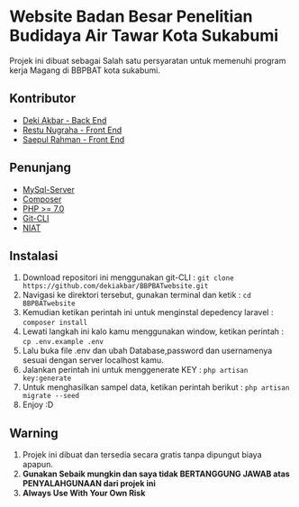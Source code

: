 # Website Badan Besar Penelitian Budidaya Air Tawar Kota Sukabumi
Projek ini dibuat sebagai Salah satu persyaratan untuk memenuhi program kerja Magang di BBPBAT kota sukabumi.
## Kontributor
- [Deki Akbar - Back End](https://github.com/dekiakbar)
- [Restu Nugraha - Front End](https://web.facebook.com/reztu.nugraha)
- [Saepul Rahman - Front End](https://web.facebook.com/portgas.rahman)

## Penunjang
- [MySql-Server](https://dev.mysql.com/downloads/mysql/)
- [Composer](https://getcomposer.org/)
- [PHP >= 7.0](www.php.net/)
- [Git-CLI](https://git-scm.com/downloads)
- [NIAT](https://id.wikipedia.org/wiki/Niat)

## Instalasi
1. Download repositori ini menggunakan git-CLI : `git clone https://github.com/dekiakbar/BBPBATwebsite.git`
2. Navigasi ke direktori tersebut, gunakan terminal dan ketik : `cd BBPBATwebsite`
3. Kemudian ketikan perintah ini untuk menginstal depedency laravel : `composer install`
4. Lewati langkah ini kalo kamu menggunakan window, ketikan perintah : `cp .env.example .env` 
5. Lalu buka file .env dan ubah Database,password dan usernamenya sesuai dengan server localhost kamu.
6. Jalankan perintah ini untuk menggenerate KEY : `php artisan key:generate`
7. Untuk menghasilkan sampel data, ketikan perintah berikut : `php artisan migrate --seed`
8. Enjoy :D

## Warning
1. Projek ini dibuat dan tersedia secara gratis tanpa dipungut biaya apapun. 
2. **Gunakan Sebaik mungkin dan saya tidak BERTANGGUNG JAWAB atas PENYALAHGUNAAN dari projek ini**
3. **Always Use With Your Own Risk**